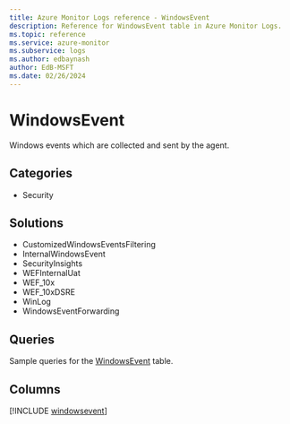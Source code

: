 ```yaml
---
title: Azure Monitor Logs reference - WindowsEvent
description: Reference for WindowsEvent table in Azure Monitor Logs.
ms.topic: reference
ms.service: azure-monitor
ms.subservice: logs
ms.author: edbaynash
author: EdB-MSFT
ms.date: 02/26/2024
---
```


# WindowsEvent

Windows events which are collected and sent by the agent.


## Categories

- Security

## Solutions

- CustomizedWindowsEventsFiltering
- InternalWindowsEvent
- SecurityInsights
- WEFInternalUat
- WEF_10x
- WEF_10xDSRE
- WinLog
- WindowsEventForwarding

## Queries

 Sample queries for the [WindowsEvent](../queries/windowsevent.md) table.


## Columns
  
[!INCLUDE [windowsevent](.././tables/includes/windowsevent-include.md)]
